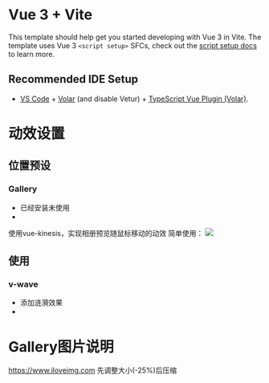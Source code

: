 # Vue 3 + Vite

This template should help get you started developing with Vue 3 in Vite. The template uses Vue 3 `<script setup>` SFCs, check out the [script setup docs](https://v3.vuejs.org/api/sfc-script-setup.html#sfc-script-setup) to learn more.

## Recommended IDE Setup

- [VS Code](https://code.visualstudio.com/) + [Volar](https://marketplace.visualstudio.com/items?itemName=Vue.volar) (and disable Vetur) + [TypeScript Vue Plugin (Volar)](https://marketplace.visualstudio.com/items?itemName=Vue.vscode-typescript-vue-plugin).


# 动效设置
## 位置预设
### Gallery
- 已经安装未使用
- 
使用vue-kinesis，实现相册预览随鼠标移动的动效
简单使用：
![](https://matt-obstorage777-1313452829.cos.ap-shanghai.myqcloud.com/pic_store/20230415175948.png)


## 使用
### v-wave
- 添加涟漪效果
- 

# Gallery图片说明
https://www.iloveimg.com
先调整大小(-25%)后压缩